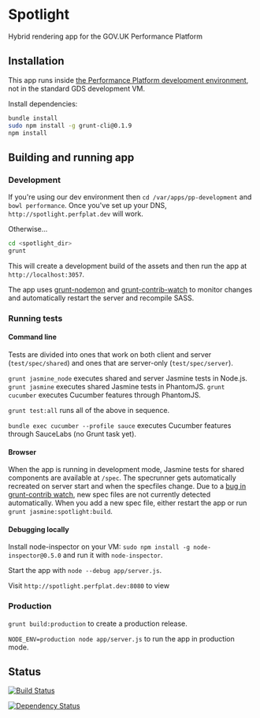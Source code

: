 # Spotlight #

Hybrid rendering app for the GOV.UK Performance Platform

## Installation ##

This app runs inside [the Performance Platform development environment][ppdev],
not in the standard GDS development VM.

[ppdev]: https://github.com/alphagov/pp-development

Install dependencies:

```bash
bundle install
sudo npm install -g grunt-cli@0.1.9
npm install
```

## Building and running app ##

### Development ###

If you're using our dev environment then `cd /var/apps/pp-development` and
`bowl performance`. Once you've set up your DNS, `http://spotlight.perfplat.dev`
will work.

Otherwise...
```bash
cd <spotlight_dir>
grunt
```

This will create a development build of the assets and then run the app at
`http://localhost:3057`.

The app uses [grunt-nodemon](https://github.com/ChrisWren/grunt-nodemon) and
[grunt-contrib-watch](https://github.com/gruntjs/grunt-contrib-watch) to monitor
changes and automatically restart the server and recompile SASS.

### Running tests ###


#### Command line ####

Tests are divided into ones that work on both client and server (`test/spec/shared`) and ones that are server-only (`test/spec/server`).

`grunt jasmine_node` executes shared and server Jasmine tests in Node.js.
`grunt jasmine` executes shared Jasmine tests in PhantomJS.
`grunt cucumber` executes Cucumber features through PhantomJS.

`grunt test:all` runs all of the above in sequence.


`bundle exec cucumber --profile sauce` executes Cucumber features through SauceLabs (no Grunt task yet).


#### Browser ####

When the app is running in development mode, Jasmine tests for shared components are available at `/spec`. The specrunner gets automatically recreated on server start and when the specfiles change. Due to a [bug in grunt-contrib watch](https://github.com/gruntjs/grunt-contrib-watch/issues/20), new spec files are not currently detected automatically. When you add a new spec file, either restart the app or run `grunt jasmine:spotlight:build`.

#### Debugging locally ####

Install node-inspector on your VM: `sudo npm install -g node-inspector@0.5.0` and
run it with `node-inspector`.

Start the app with `node --debug app/server.js`.

Visit `http://spotlight.perfplat.dev:8080` to view


### Production ###

`grunt build:production` to create a production release.

`NODE_ENV=production node app/server.js` to run the app in production mode.

## Status ##

[![Build Status](https://travis-ci.org/alphagov/spotlight.png?branch=master)](https://travis-ci.org/alphagov/spotlight)

[![Dependency Status](https://gemnasium.com/alphagov/spotlight.png)](https://gemnasium.com/alphagov/spotlight)
